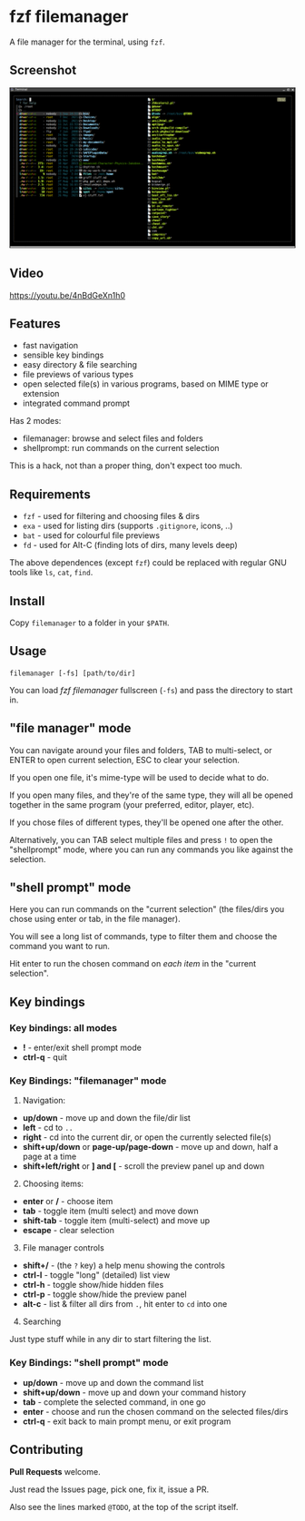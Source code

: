 # fzf filemanager

A file manager for the terminal, using `fzf`.

## Screenshot

![screenshot of fzf filemanager in mlterm](screenshot.png "fzf filemanager in mlterm")

## Video

https://youtu.be/4nBdGeXn1h0

## Features

- fast navigation
- sensible key bindings
- easy directory & file searching
- file previews of various types
- open selected file(s) in various programs, based on MIME type or extension
- integrated command prompt

Has 2 modes:

- filemanager: browse and select files and folders
- shellprompt: run commands on the current selection

This is a hack, not than a proper thing, don't expect too much.

## Requirements

- `fzf` - used for filtering and choosing files & dirs
- `exa` - used for listing dirs (supports `.gitignore`, icons, ..)
- `bat` - used for colourful file previews
- `fd`  - used for Alt-C (finding lots of dirs, many levels deep)

The above dependences (except `fzf`) could be replaced with regular GNU tools like `ls`, `cat`, `find`.

## Install

Copy `filemanager` to a folder in your `$PATH`.

## Usage

```
filemanager [-fs] [path/to/dir]

```

You can load _fzf filemanager_ fullscreen (`-fs`) and pass the directory to start in.

## "file manager" mode

You can navigate around your files and folders, TAB to multi-select, 
or ENTER to open current selection, ESC to clear your selection.

If you open one file, it's mime-type will be used to decide what to do.

If you open many files, and they're of the same type, they will all be 
opened together in the same program (your preferred, editor, player, etc).

If you chose files of different types, they'll be opened one after the other.

Alternatively, you can TAB select multiple files and press `!` to open the 
"shellprompt" mode, where you can run any commands you like against the selection.

## "shell prompt" mode

Here you can run commands on the "current selection" (the files/dirs you 
chose using enter or tab, in the file manager). 

You will see a long list of commands, type to filter them and choose the 
command you want to run.

Hit enter to run the chosen command on _each item_ in the "current selection".

## Key bindings

### Key bindings: all modes

- **!** - enter/exit shell prompt mode
- **ctrl-q** - quit

### Key Bindings: "filemanager" mode

1. Navigation:

- **up/down** - move up and down the file/dir list
- **left** - cd to `..`
- **right** - cd into the current dir, or open the currently selected file(s)
- **shift+up/down** or **page-up/page-down** - move up and down, half a page at a time
- **shift+left/right** or **] and [** - scroll the preview panel up and down 

2. Choosing items:

- **enter** or **/** - choose item
- **tab** - toggle item (multi select) and move down
- **shift-tab** - toggle item (multi-select) and move up
- **escape** - clear selection

3. File manager controls

- **shift+/** - (the `?` key) a help menu showing the controls
- **ctrl-l** - toggle "long" (detailed) list view
- **ctrl-h** - toggle show/hide hidden files
- **ctrl-p** - toggle show/hide the preview panel
- **alt-c** - list & filter all dirs from `.`, hit enter to `cd` into one

4. Searching

Just type stuff while in any dir to start filtering the list.

### Key Bindings: "shell prompt" mode

- **up/down** - move up and down the command list
- **shift+up/down** - move up and down your command history
- **tab** - complete the selected command, in one go
- **enter** - choose and run the chosen command on the selected files/dirs
- **ctrl-q** - exit back to main prompt menu, or exit program

## Contributing

**Pull Requests** welcome.

Just read the Issues page, pick one, fix it, issue a PR.

Also see the lines marked `@TODO`, at the top of the script itself.

